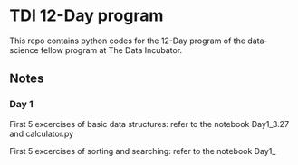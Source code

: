 # TDI 12-Day program

This repo contains python codes for the 12-Day program of the data-science fellow program at The Data Incubator.

## Notes

### Day 1

First 5 excercises of basic data structures: refer to the notebook Day1_3.27 and calculator.py

First 5 excercises of sorting and searching: refer to the notebook Day1_
